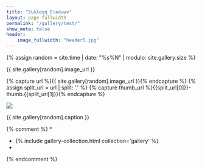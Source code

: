 ```yaml
---
title: "Συλλογή Εικόνων"
layout: page-fullwidth
permalink: "/gallery/test/"
show_meta: false
header:
    image_fullwidth: "header5.jpg"
---
```



{% assign random = site.time | date: "%s%N" | modulo: site.gallery.size %}

{{ site.gallery[random].image_url }}

{% capture url %}{{ site.gallery[random].image_url }}{% endcapture %}
{% assign split_url = url | split: '.' %}
{% capture thumb_url %}{{split_url[0]}}-thumb.{{split_url[1]}}{% endcapture %}

<a href="{{ site.urlimg }}{{ site.gallery[random].image_url }}"><img src="{{ site.urlimg }}{{ thumb_url }}"></a>

<p><caption> {{ site.gallery[random].caption }} </caption></p>

{% comment %}
*
* {% include gallery-collection.html collection='gallery' %}
*
{% endcomment %}
